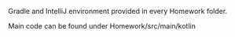 Gradle and IntelliJ environment provided in every Homework folder.

Main code can be found under Homework/src/main/kotlin
